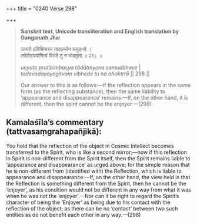+++
title = "0240 Verse 298"

+++
> **Sanskrit text, Unicode transliteration and English translation by Ganganath Jha:** 
>
> उच्यते प्रतिबिम्बस्य तादात्म्येन समुद्भवे ।  
> तदेवोदययोगित्वं विभेदे तु न भोक्तृता ॥ २९८ ॥ 
>
> *ucyate pratibimbasya tādātmyena samudbhave* \|  
> *tadevodayayogitvaṃ vibhede tu na bhoktṛtā* \|\| 298 \|\| 
>
> Our answer to this is as follows:—If the reflection appears in the same form (as the reflecting substance), then the same liability to ‘appearance and disappearance’ remains.—If, on the other hand, it is different, then the spirit cannot be the enjoyer.—(298)



## Kamalaśīla’s commentary (tattvasaṃgrahapañjikā):

You hold that the reflection of the object in Cosmic Intellect becomes transferred to the Spirit, who is like a second mirror;—now if this reflection in Spirit is non-different from the Spirit itself, then the Spirit remains liable to ‘appearance and disappearance’ as urged above; for the simple reason that he is non-different from (identified with) the Reflection, which is liable to appearance and disappearance.—If, on the other hand, the view held is that the Reflection is something different from the Spirit, then he cannot be the ‘enjoyer’, as his condition would not be different in any way from what it was when he was *not* the ‘enjoyer’.—Nor can it be right to regard the Spirit’s character of being the ‘Enjoyer’ as being due to his contact with the reflection of the object; as there can be no ‘contact’ between two such entities as do not benefit each other in any way.—(298)


